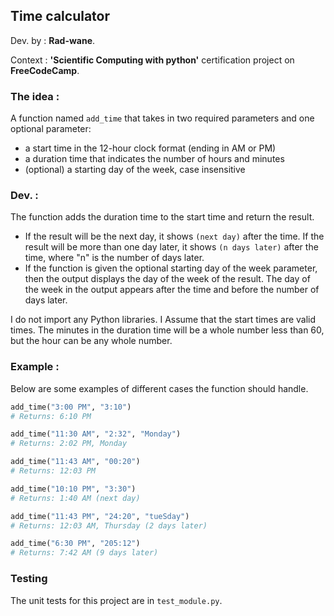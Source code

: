 ## Time calculator

Dev. by : **Rad-wane**.

Context : **'Scientific Computing with python'** certification project on **FreeCodeCamp**.

### The idea :

A function named `add_time` that takes in two required parameters and one optional parameter:
* a start time in the 12-hour clock format (ending in AM or PM) 
* a duration time that indicates the number of hours and minutes
* (optional) a starting day of the week, case insensitive


### Dev. :
The function adds the duration time to the start time and return the result.

* If the result will be the next day, it shows `(next day)` after the time. If the result will be more than one day later, it shows `(n days later)` after the time, where "n" is the number of days later.
* If the function is given the optional starting day of the week parameter, then the output displays the day of the week of the result. The day of the week in the output appears after the time and before the number of days later.

I do not import any Python libraries. I Assume that the start times are valid times. The minutes in the duration time will be a whole number less than 60, but the hour can be any whole number.

### Example :

Below are some examples of different cases the function should handle. 
```py
add_time("3:00 PM", "3:10")
# Returns: 6:10 PM

add_time("11:30 AM", "2:32", "Monday")
# Returns: 2:02 PM, Monday

add_time("11:43 AM", "00:20")
# Returns: 12:03 PM

add_time("10:10 PM", "3:30")
# Returns: 1:40 AM (next day)

add_time("11:43 PM", "24:20", "tueSday")
# Returns: 12:03 AM, Thursday (2 days later)

add_time("6:30 PM", "205:12")
# Returns: 7:42 AM (9 days later)
```


### Testing 

The unit tests for this project are in `test_module.py`. 

